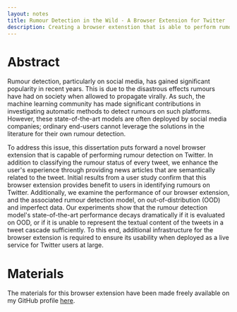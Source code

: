 ```yaml
---
layout: notes
title: Rumour Detection in the Wild - A Browser Extension for Twitter
description: Creating a browser extenstion that is able to perform rumour detection on Twitter in real time.
---
```


# Abstract 
Rumour detection, particularly on social media, has gained significant popularity in recent years. This is due to the disastrous effects rumours have had on society when allowed to propagate virally. As such, the machine learning community has made significant contributions in investigating automatic methods to detect rumours on such platforms. However, these state-of-the-art models are often deployed by social media companies; ordinary end-users cannot leverage the solutions in the literature for their own rumour detection.

To address this issue, this dissertation puts forward a novel browser extension that is capable of performing rumour detection on Twitter. In addition to classifying the rumour status of every tweet, we enhance the user's experience through providing news articles that are semantically related to the tweet. Initial results from a user study confirm that this browser extension provides benefit to users in identifying rumours on Twitter. Additionally, we examine the performance of our browser extension, and the associated rumour detection model, on out-of-distribution (OOD) and imperfect data. Our experiments show that the rumour detection model's state-of-the-art performance decays dramatically if it is evaluated on OOD, or if it is unable to represent the textual content of the tweets in a tweet cascade sufficiently. To this end, additional infrastructure for the browser extension is required to ensure its usability when deployed as a live service for Twitter users at large.

# Materials
The materials for this browser extension have been made freely available on my GitHub profile [here](https://github.com/maddox-j/rumour_detection_in_the_wild).